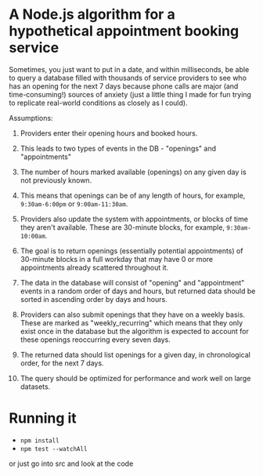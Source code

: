 # A Node.js algorithm for a hypothetical appointment booking service

Sometimes, you just want to put in a date, and within milliseconds, be able to query a database filled with thousands of service providers to see who has an opening for the next 7 days because phone calls are major (and time-consuming!) sources of anxiety (just a little thing I made for fun trying to replicate real-world conditions as closely as I could).

Assumptions:

1. Providers enter their opening hours and booked hours.

2. This leads to two types of events in the DB - "openings" and "appointments"

3. The number of hours marked available (openings) on any given day is not previously known.

4. This means that openings can be of any length of hours, for example, `9:30am-6:00pm` or `9:00am-11:30am`. 

5. Providers also update the system with appointments, or blocks of time they aren't available. These are 30-minute blocks, for example, `9:30am-10:00am`.

6. The goal is to return openings (essentially potential appointments) of 30-minute blocks in a full workday that may have 0 or more appointments already scattered throughout it. 

7. The data in the database will consist of "opening" and "appointment" events in a random order of days and hours, but returned data should be sorted in ascending order by days and hours.

8. Providers can also submit openings that they have on a weekly basis. These are marked as "weekly_recurring" which means that they only exist once in the database but the algorithm is expected to account for these openings reoccurring every seven days.

9. The returned data should list openings for a given day, in chronological order, for the next 7 days.

10. The query should be optimized for performance and work well on large datasets.

# Running it

- `npm install`
- `npm test --watchAll`

or just go into src and look at the code





